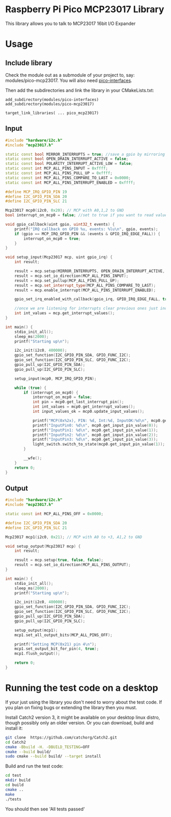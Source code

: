 # Raspberry Pi Pico MCP23017 Library

This library allows you to talk to MCP23017 16bit I/O Expander

# Usage

## Include library

Check the module out as a submodule of your project to, say: modules/pico-mcp23017.
You will also need [pico-interfaces](https://github.com/adamboardman/pico-interfaces).

Then add the subdirectories and link the library in your CMakeLists.txt:

```
add_subdirectory(modules/pico-interfaces)
add_subdirectory(modules/pico-mcp23017)

target_link_libraries( ... pico_mcp23017)
```

## Input

```C++
#include "hardware/i2c.h"
#include "mcp23017.h"

static const bool MIRROR_INTERRUPTS = true; //save a gpio by mirroring interrupts across both banks
static const bool OPEN_DRAIN_INTERRUPT_ACTIVE = false;
static const bool POLARITY_INTERRUPT_ACTIVE_LOW = false;
static const int MCP_ALL_PINS_INPUT = 0xffff;
static const int MCP_ALL_PINS_PULL_UP = 0xffff;
static const int MCP_ALL_PINS_COMPARE_TO_LAST = 0x0000;
static const int MCP_ALL_PINS_INTERRUPT_ENABLED = 0xffff;

#define MCP_IRQ_GPIO_PIN 19
#define I2C_GPIO_PIN_SDA 20
#define I2C_GPIO_PIN_SLC 21

Mcp23017 mcp0(i2c0, 0x20); // MCP with A0,1,2 to GND
bool interrupt_on_mcp0 = false; //set to true if you want to read values on startup

void gpio_callback(uint gpio, uint32_t events) {
	printf("IRQ callback on GPIO %u, events: %lu\n", gpio, events);
	if (gpio == MCP_IRQ_GPIO_PIN && (events & GPIO_IRQ_EDGE_FALL)) {
		interrupt_on_mcp0 = true;
	}
}

void setup_input(Mcp23017 mcp, uint gpio_irq) {
	int result;

	result = mcp.setup(MIRROR_INTERRUPTS, OPEN_DRAIN_INTERRUPT_ACTIVE, POLARITY_INTERRUPT_ACTIVE_LOW);
	result = mcp.set_io_direction(MCP_ALL_PINS_INPUT);
	result = mcp.set_pullup(MCP_ALL_PINS_PULL_UP);
	result = mcp.set_interrupt_type(MCP_ALL_PINS_COMPARE_TO_LAST);
	result = mcp.enable_interrupt(MCP_ALL_PINS_INTERRUPT_ENABLED);

	gpio_set_irq_enabled_with_callback(gpio_irq, GPIO_IRQ_EDGE_FALL, true, &gpio_callback);

	//once we are listening for interrupts clear previous ones just incase
	int int_values = mcp.get_interrupt_values();
}

int main() {
	stdio_init_all();
	sleep_ms(2000);
	printf("Starting up\n");

	i2c_init(i2c0, 400000);
	gpio_set_function(I2C_GPIO_PIN_SDA, GPIO_FUNC_I2C);
	gpio_set_function(I2C_GPIO_PIN_SLC, GPIO_FUNC_I2C);
	gpio_pull_up(I2C_GPIO_PIN_SDA);
	gpio_pull_up(I2C_GPIO_PIN_SLC);

	setup_input(mcp0, MCP_IRQ_GPIO_PIN);

	while (true) {
		if (interrupt_on_mcp0) {
			interrupt_on_mcp0 = false;
			int pin = mcp0.get_last_interrupt_pin();
			int int_values = mcp0.get_interrupt_values();
			int input_values_ok = mcp0.update_input_values();

			printf("MCP(0x%2x), PIN: %d, Int:%d, InputOK:%d\n", mcp0.get_address(), pin, int_values, input_values_ok);
			printf("InputPin0: %d\n", mcp0.get_input_pin_value(0));
			printf("InputPin1: %d\n", mcp0.get_input_pin_value(1));
			printf("InputPin2: %d\n", mcp0.get_input_pin_value(2));
			printf("InputPin3: %d\n", mcp0.get_input_pin_value(3));
			light_switch.switch_to_state(mcp0.get_input_pin_value(1));
		}

		__wfe();
    }
    return 0;
}
```

## Output


```C++
#include "hardware/i2c.h"
#include "mcp23017.h"

static const int MCP_ALL_PINS_OFF = 0x0000;

#define I2C_GPIO_PIN_SDA 20
#define I2C_GPIO_PIN_SLC 21

Mcp23017 mcp1(i2c0, 0x21); // MCP with A0 to +3, A1,2 to GND

void setup_output(Mcp23017 mcp) {
	int result;

	result = mcp.setup(true, false, false);
	result = mcp.set_io_direction(MCP_ALL_PINS_OUTPUT);
}

int main() {
	stdio_init_all();
	sleep_ms(2000);
	printf("Starting up\n");

	i2c_init(i2c0, 400000);
	gpio_set_function(I2C_GPIO_PIN_SDA, GPIO_FUNC_I2C);
	gpio_set_function(I2C_GPIO_PIN_SLC, GPIO_FUNC_I2C);
	gpio_pull_up(I2C_GPIO_PIN_SDA);
	gpio_pull_up(I2C_GPIO_PIN_SLC);

	setup_output(mcp1);
	mcp1.set_all_output_bits(MCP_ALL_PINS_OFF);

	printf("Setting MCP(0x21) pin 4\n");
	mcp1.set_output_bit_for_pin(4, true);
	mcp1.flush_output();

    return 0;
}
```

# Running the test code on a desktop

If your just using the library you don't need to worry about the test code.
If you plan on fixing bugs or extending the library then you must.

Install Catch2 version 3, it might be available on your desktop linux distro,
though possibly only an older version. Or you can download, build and install it:

```sh
git clone  https://github.com/catchorg/Catch2.git
cd Catch2
cmake -Bbuild -H. -DBUILD_TESTING=OFF
cmake --build build/
sudo cmake --build build/ --target install
```

Build and run the test code:

```sh
cd test
mkdir build
cd build
cmake ..
make
./tests
```

You should then see 'All tests passed'
